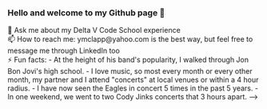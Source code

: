 ### Hello and welcome to my Github page 👋

<!--
**ymclapp/ymclapp** is a ✨ _special_ ✨ repository because its `README.md` (this file) appears on your GitHub profile.

Here are some ideas to get you started:

🔭 I’m currently working on an ecommerce project for my 401 class. 
<br/>
🌱 I’m currently learning Razor Pages, MVC, SendGrid, registering users, and logging in users  
<br/>
<! ---- 👯 I’m looking to collaborate on ... ---!>
<! ---- 🤔 I’m looking for help with ...---!>
💬 Ask me about my Delta V Code School experience
<br/>
📫 How to reach me: ymclapp@yahoo.com is the best way, but feel free to message me through LinkedIn too
<br/>
<! ---- 😄 Pronouns: ...---!>
⚡ Fun facts: 
  -  At the height of his band's popularity, I walked through Jon Bon Jovi's high school.  
  -  I love music, so most every month or every other month, my partner and I attend "concerts" at local venues or within a 4 hour radius.  
  -  I have now seen the Eagles in concert 5 times in the past 5 years. 
  -  In one weekend, we went to two Cody Jinks concerts that 3 hours apart.  
-->
